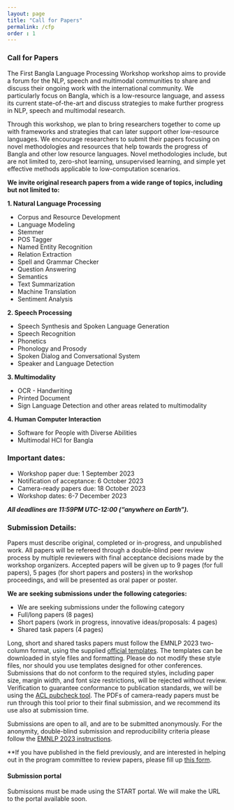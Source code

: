 ```yaml
---
layout: page
title: "Call for Papers"
permalink: /cfp
order : 1
---
```


<!--## *The First Bangla Language Processing Workshop (BLP 2023) Co-located with EMNLP 2023 in Singapore*-->


### Call for Papers
The First Bangla Language Processing Workshop workshop aims to provide a forum for the NLP, speech and multimodal communities to share and discuss their ongoing work with the international community. We particularly focus on Bangla, which is a low-resource language, and assess its current state-of-the-art and discuss strategies to make further progress in NLP, speech and multimodal research. 

Through this workshop, we plan to bring researchers together to come up with frameworks and strategies that can later support other low-resource languages. We encourage researchers to submit their papers focusing on novel methodologies and resources that help towards the progress of Bangla and other low resource languages. Novel methodologies include, but are not limited to, zero-shot learning, unsupervised learning, and simple yet effective methods applicable to low-computation scenarios.

**We invite original research papers from a wide range of topics, including but not limited to:**
<br>

**1. Natural Language Processing** 
* Corpus and Resource Development
* Language Modeling 
* Stemmer
* POS Tagger
* Named Entity Recognition
* Relation Extraction
* Spell and Grammar Checker
* Question Answering
* Semantics
* Text Summarization
* Machine Translation
* Sentiment Analysis

**2. Speech Processing** 
* Speech Synthesis and Spoken Language Generation
* Speech Recognition
* Phonetics
* Phonology and Prosody
* Spoken Dialog and Conversational System
* Speaker and Language Detection

**3. Multimodality** 
* OCR - Handwriting
* Printed Document
* Sign Language Detection and other areas related to multimodality

**4. Human Computer Interaction** 
* Software for People with Diverse Abilities
* Multimodal HCI for Bangla

### Important dates:
<!-- - First call for workshop papers: 25 April 2023
- Second call for workshop papers: 1 June 2023 -->
- Workshop paper due: 1 September 2023
- Notification of acceptance: 6 October 2023
- Camera-ready papers due: 18 October 2023
- Workshop dates: 6-7 December 2023

***All deadlines are 11:59PM UTC-12:00 (“anywhere on Earth”).***

### Submission Details:
Papers must describe original, completed or in-progress, and unpublished work. All papers will be refereed through a double-blind peer review process by multiple reviewers with final acceptance decisions made by the workshop organizers. Accepted papers will be given up to 9 pages (for full papers), 5 pages (for short papers and posters) in the workshop proceedings, and will be presented as oral paper or poster.

**We are seeking submissions under the following categories:**
<br>
- We are seeking submissions under the following category
- Full/long papers (8 pages)
- Short papers (work in progress, innovative ideas/proposals: 4 pages)
- Shared task papers (4 pages)


Long, short and shared tasks papers must follow the EMNLP 2023 two-column format, using the supplied <a href="https://2023.emnlp.org/calls/style-and-formatting/" target="_blank">official templates</a>. The templates can be downloaded in style files and formatting. Please do not modify these style files, nor  should you use templates designed for other conferences. Submissions that do not conform to the required styles, including paper size, margin width, and font size restrictions, will be rejected without review. Verification to guarantee conformance to publication standards, we will be using the <a href="https://github.com/acl-org/aclpubcheck" target="_blank">ACL pubcheck tool</a>. The PDFs of camera-ready papers must be run through this tool prior to their final submission, and we recommend its use also at submission time.

Submissions are open to all, and are to be submitted anonymously. For the anonymity, double-blind submission and reproducibility criteria please follow the <a href="https://2023.emnlp.org/calls/main_conference_papers/" target="_blank">EMNLP 2023 instructions</a>.

**If you have published in the field previously, and are interested in helping out in the program committee to review papers, please fill up <a href="https://forms.gle/1WUYQjWT9UuqioX48" target="_blank">this form</a>.

#### Submission portal
Submissions must be made using the START portal. We will make the URL to the portal available soon.


<!--**If you have any questions, please contact us at: bangla.nlp.workshop@gmail.com**-->

